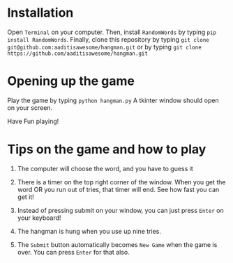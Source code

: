 # Installation
Open `Terminal` on your computer. 
Then, install `RandomWords` by typing `pip install RandomWords`. 
Finally, clone this repository by typing `git clone git@github.com:aaditisawesome/hangman.git` or by typing `git clone https://github.com/aaditisawesome/hangman.git`

# Opening up the game
Play the game by typing `python hangman.py`
A tkinter window should open on your screen.

Have Fun playing!
# Tips on the game and how to play
1. The computer will choose the word, and you have to guess it

2. There is a timer on the top right corner of the window. When you get the word OR you run out of tries, that timer will end. See how fast you can get it!

3. Instead of pressing submit on your window, you can just press `Enter` on your keyboard!

4. The hangman is hung when you use up nine tries.

5. The `Submit` button automatically becomes `New Game` when the game is over. You can press `Enter` for that also.
